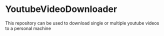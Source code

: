 # YoutubeVideoDownloader
This repository can be used to download single or multiple youtube videos to a personal machine
